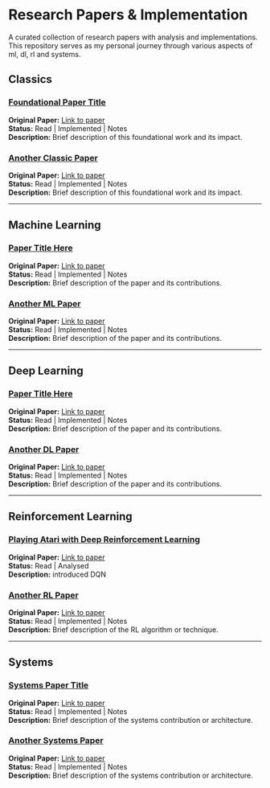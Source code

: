 # Research Papers & Implementation

A curated collection of research papers with analysis and implementations. This repository serves as my personal journey through various aspects of ml, dl, rl and systems.


## Classics

### [Foundational Paper Title](./classics/paper-folder-name)
**Original Paper:** [Link to paper](https://doi.org/paper-doi)  
**Status:** Read | Implemented | Notes  
**Description:** Brief description of this foundational work and its impact.

### [Another Classic Paper](./classics/another-classic-folder)
**Original Paper:** [Link to paper](https://doi.org/paper-doi)  
**Status:** Read | Implemented | Notes  
**Description:** Brief description of this foundational work and its impact.

---

## Machine Learning

### [Paper Title Here](./machine-learning/paper-folder-name)
**Original Paper:** [Link to paper](https://arxiv.org/abs/paper-id)  
**Status:** Read | Implemented | Notes  
**Description:** Brief description of the paper and its contributions.

### [Another ML Paper](./machine-learning/another-paper-folder)
**Original Paper:** [Link to paper](https://arxiv.org/abs/paper-id)  
**Status:** Read | Implemented | Notes  
**Description:** Brief description of the paper and its contributions.

---

## Deep Learning

### [Paper Title Here](./deep-learning/paper-folder-name)
**Original Paper:** [Link to paper](https://arxiv.org/abs/paper-id)  
**Status:** Read | Implemented | Notes  
**Description:** Brief description of the paper and its contributions.

### [Another DL Paper](./deep-learning/another-paper-folder)
**Original Paper:** [Link to paper](https://arxiv.org/abs/paper-id)  
**Status:** Read | Implemented | Notes  
**Description:** Brief description of the paper and its contributions.

---

## Reinforcement Learning

### [Playing Atari with Deep Reinforcement Learning](https://github.com/Vaibhaav-Tiwari/youre-ngmi-if-you-dont-read-papers/tree/main/playing-atari-with-deep-reinforcement-learning)
**Original Paper:** [Link to paper]((https://arxiv.org/abs/1312.5602))  
**Status:** Read | Analysed  
**Description:** introduced DQN

### [Another RL Paper](./reinforcement-learning/another-rl-folder)
**Original Paper:** [Link to paper](https://arxiv.org/abs/paper-id)  
**Status:** Read | Implemented | Notes  
**Description:** Brief description of the RL algorithm or technique.

---

## Systems

### [Systems Paper Title](./systems/paper-folder-name)
**Original Paper:** [Link to paper](https://arxiv.org/abs/paper-id)  
**Status:** Read | Implemented | Notes  
**Description:** Brief description of the systems contribution or architecture.

### [Another Systems Paper](./systems/another-systems-folder)
**Original Paper:** [Link to paper](https://arxiv.org/abs/paper-id)  
**Status:** Read | Implemented | Notes  
**Description:** Brief description of the systems contribution or architecture.
